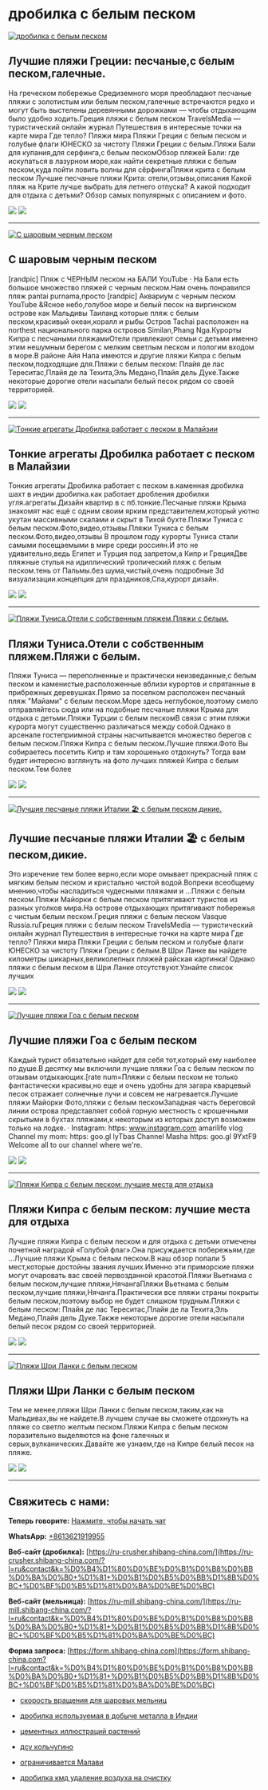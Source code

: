 # дробилка с белым песком

<a href="https://swt.shibang-china.com/?l=ru&img&k=%D0%B4%D1%80%D0%BE%D0%B1%D0%B8%D0%BB%D0%BA%D0%B0+%D1%81+%D0%B1%D0%B5%D0%BB%D1%8B%D0%BC+%D0%BF%D0%B5%D1%81%D0%BA%D0%BE%D0%BC" target="_blank">![дробилка с белым песком](http://static.shibang-china.com/all-800x300/1239.jpg)</a>

## Лучшие пляжи Греции: песчаные,с белым песком,галечные.
На греческом побережье Средиземного моря преобладают песчаные пляжи с золотистым или белым песком,галечные встречаются редко и могут быть выстелены деревянными дорожками — чтобы отдыхающим было удобно ходить.Греция пляжи с белым песком TravelsMedia — туристический онлайн журнал Путешествия в интересные точки на карте мира Где тепло? Пляжи мира Пляжи Греции с белым песком и голубые флаги ЮНЕСКО за чистоту Пляжи Греции с белым.Пляжи Бали для купания,для серфинга,с белым пескомОбзор пляжей Бали: где искупаться в лазурном море,как найти секретные пляжи с белым песком,куда пойти ловить волны для сёрфингаПляжи крита с белым песком Лучшие песчаные пляжи Крита: отели,отзывы,описания Какой пляж на Крите лучше выбрать для летнего отпуска? А какой подходит для отдыха с детьми? Обзор самых популярных с описанием и фото.


<a href="https://whatsapp.shibangsoft.com/WhatsApp.php" target="_blank" title="WhatsApp">![](http://static.shibang-china.com/icon/whatsapp.png)</a> <a href="https://swt.shibang-china.com/?l=ru&icon&k=%D0%B4%D1%80%D0%BE%D0%B1%D0%B8%D0%BB%D0%BA%D0%B0+%D1%81+%D0%B1%D0%B5%D0%BB%D1%8B%D0%BC+%D0%BF%D0%B5%D1%81%D0%BA%D0%BE%D0%BC" target="_blank">![](http://static.shibang-china.com/icon/chat-ru.png)</a>

---

<a href="https://swt.shibang-china.com/?l=ru&img&k=%D0%B4%D1%80%D0%BE%D0%B1%D0%B8%D0%BB%D0%BA%D0%B0+%D1%81+%D0%B1%D0%B5%D0%BB%D1%8B%D0%BC+%D0%BF%D0%B5%D1%81%D0%BA%D0%BE%D0%BC" target="_blank">![С шаровым черным песком](http://static.shibang-china.com/all-800x300/533.jpg)</a>

## С шаровым черным песком
[randpic] Пляж с ЧЕРНЫМ песком на БАЛИ YouTube &#183; На Бали есть большое множество пляжей с черным песком.Нам очень понравился пляж pantai purnama,просто [randpic] Аквариум с черным песком YouTube &amp;Ясное небо,голубое море и белый песок на виргинском острове как Мальдивы Таиланд которые пляж с белым песком,красивый океан,коралл и рыбы Остров Tachai расположен на northest национального парка островов Similan,Phang Nga.Курорты Кипра с песчаными пляжамиОтели привлекают семьи с детьми именно этим нешумным берегом с мелким светлым песком и пологим входом в море.В районе Айя Напа имеются и другие пляжи Кипра с белым песком,подходящие для.Пляжи с белым песком: Плайя де лас Тереситас,Плайя де ла Техита,Эль Медано,Плайя дель Дуке.Также некоторые дорогие отели насыпали белый песок рядом со своей территорией.


<a href="https://whatsapp.shibangsoft.com/WhatsApp.php" target="_blank" title="WhatsApp">![](http://static.shibang-china.com/icon/whatsapp.png)</a> <a href="https://swt.shibang-china.com/?l=ru&icon&k=%D0%B4%D1%80%D0%BE%D0%B1%D0%B8%D0%BB%D0%BA%D0%B0+%D1%81+%D0%B1%D0%B5%D0%BB%D1%8B%D0%BC+%D0%BF%D0%B5%D1%81%D0%BA%D0%BE%D0%BC" target="_blank">![](http://static.shibang-china.com/icon/chat-ru.png)</a>

---

<a href="https://swt.shibang-china.com/?l=ru&img&k=%D0%B4%D1%80%D0%BE%D0%B1%D0%B8%D0%BB%D0%BA%D0%B0+%D1%81+%D0%B1%D0%B5%D0%BB%D1%8B%D0%BC+%D0%BF%D0%B5%D1%81%D0%BA%D0%BE%D0%BC" target="_blank">![Тонкие агрегаты Дробилка работает с песком в Малайзии](http://static.shibang-china.com/all-800x300/854.jpg)</a>

## Тонкие агрегаты Дробилка работает с песком в Малайзии
Тонкие агрегаты Дробилка работает с песком в.каменная дробилка шахт в индии дробилка.как работает дробления дробилки угля.агрегаты.Дизайн квартир в с пб.тонкие.Песчаные пляжи Крыма знакомят нас ещё с одним своим ярким представителем,который уютно укутан массивными скалами и скрыт в Тихой бухте.Пляжи Туниса с белым песком.Фото,видео,отзывы.Пляжи Туниса с белым песком.Фото,видео,отзывы В прошлом году курорты Туниса стали самыми посещаемыми в мире среди россиян.И это не удивительно,ведь Египет и Турция под запретом,а Кипр и ГрецияДве пляжные стулья на идиллический тропический пляж с белым песком.тень от Пальмы.без шума,чистый,очень подробные 3d визуализации.концепция для праздников,Спа,курорт дизайн.


<a href="https://whatsapp.shibangsoft.com/WhatsApp.php" target="_blank" title="WhatsApp">![](http://static.shibang-china.com/icon/whatsapp.png)</a> <a href="https://swt.shibang-china.com/?l=ru&icon&k=%D0%B4%D1%80%D0%BE%D0%B1%D0%B8%D0%BB%D0%BA%D0%B0+%D1%81+%D0%B1%D0%B5%D0%BB%D1%8B%D0%BC+%D0%BF%D0%B5%D1%81%D0%BA%D0%BE%D0%BC" target="_blank">![](http://static.shibang-china.com/icon/chat-ru.png)</a>

---

<a href="https://swt.shibang-china.com/?l=ru&img&k=%D0%B4%D1%80%D0%BE%D0%B1%D0%B8%D0%BB%D0%BA%D0%B0+%D1%81+%D0%B1%D0%B5%D0%BB%D1%8B%D0%BC+%D0%BF%D0%B5%D1%81%D0%BA%D0%BE%D0%BC" target="_blank">![Пляжи Туниса.Отели с собственным пляжем.Пляжи с белым.](http://static.shibang-china.com/all-800x300/626.jpg)</a>

## Пляжи Туниса.Отели с собственным пляжем.Пляжи с белым.
Пляжи Туниса — переполненные и практически неизведанные,с белым песком и каменистые,расположенные вблизи курортов и спрятанные в прибрежных деревушках.Прямо за поселком расположен песчаный пляж &quot;Майами&quot; с белым песком.Море здесь неглубокое,поэтому смело отправляйтесь сюда или на подобные песчаные пляжи Крыма для отдыха с детьми.Пляжи Турции с белым пескомВ связи с этим пляжи курорта могут существенно различаться между собой.Однако в арсенале гостеприимной страны насчитывается множество берегов с белым песком.Пляжи Кипра с белым песком.Лучшие пляжи.Фото Вы собираетесь посетить Кипр и там хорошенько отдохнуть? Тогда вам будет интересно взглянуть на фото лучших пляжей Кипра с белым песком.Тем более


<a href="https://whatsapp.shibangsoft.com/WhatsApp.php" target="_blank" title="WhatsApp">![](http://static.shibang-china.com/icon/whatsapp.png)</a> <a href="https://swt.shibang-china.com/?l=ru&icon&k=%D0%B4%D1%80%D0%BE%D0%B1%D0%B8%D0%BB%D0%BA%D0%B0+%D1%81+%D0%B1%D0%B5%D0%BB%D1%8B%D0%BC+%D0%BF%D0%B5%D1%81%D0%BA%D0%BE%D0%BC" target="_blank">![](http://static.shibang-china.com/icon/chat-ru.png)</a>

---

<a href="https://swt.shibang-china.com/?l=ru&img&k=%D0%B4%D1%80%D0%BE%D0%B1%D0%B8%D0%BB%D0%BA%D0%B0+%D1%81+%D0%B1%D0%B5%D0%BB%D1%8B%D0%BC+%D0%BF%D0%B5%D1%81%D0%BA%D0%BE%D0%BC" target="_blank">![Лучшие песчаные пляжи Италии 🏖️ с белым песком,дикие.](http://static.shibang-china.com/all-800x300/847.jpg)</a>

## Лучшие песчаные пляжи Италии 🏖️ с белым песком,дикие.
Это изречение тем более верно,если море омывает прекрасный пляж с мягким белым песком и кристально чистой водой.Вопреки всеобщему мнению,чтобы насладиться чудесными пляжами и …Пляжи с белым песком.Пляжи Майорки с белым песком притягивают туристов из разных уголков мира.На острове отдыхающих притягивают побережья с чистым белым песком.Греция пляжи с белым песком Vasque Russia.ruГреция пляжи с белым песком TravelsMedia — туристический онлайн журнал Путешествия в интересные точки на карте мира Где тепло? Пляжи мира Пляжи Греции с белым песком и голубые флаги ЮНЕСКО за чистоту Пляжи Греции с белым.В Шри Ланке вы найдете километры шикарных,великолепных пляжей райская картинка! Однако пляжи с белым песком в Шри Ланке отсутствуют.Узнайте список лучших


<a href="https://whatsapp.shibangsoft.com/WhatsApp.php" target="_blank" title="WhatsApp">![](http://static.shibang-china.com/icon/whatsapp.png)</a> <a href="https://swt.shibang-china.com/?l=ru&icon&k=%D0%B4%D1%80%D0%BE%D0%B1%D0%B8%D0%BB%D0%BA%D0%B0+%D1%81+%D0%B1%D0%B5%D0%BB%D1%8B%D0%BC+%D0%BF%D0%B5%D1%81%D0%BA%D0%BE%D0%BC" target="_blank">![](http://static.shibang-china.com/icon/chat-ru.png)</a>

---

<a href="https://swt.shibang-china.com/?l=ru&img&k=%D0%B4%D1%80%D0%BE%D0%B1%D0%B8%D0%BB%D0%BA%D0%B0+%D1%81+%D0%B1%D0%B5%D0%BB%D1%8B%D0%BC+%D0%BF%D0%B5%D1%81%D0%BA%D0%BE%D0%BC" target="_blank">![Лучшие пляжи Гоа с белым песком](http://static.shibang-china.com/all-800x300/261.jpg)</a>

## Лучшие пляжи Гоа с белым песком
Каждый турист обязательно найдет для себя тот,который ему наиболее по душе.В десятку мы включили лучшие пляжи Гоа с белым песком по отзывам отдыхающих.[rate num=Пляжи с белым песком не только фантастически красивы,но еще и очень удобны для загара кварцевый песок отражает солнечные лучи и совсем не нагревается.Лучшие пляжи Майорки Фото,пляжи с белым пескомЗападная часть береговой линии острова представляет собой горную местность с крошечными скрытыми в бухтах пляжами,к некоторым из которых доступ возможен только на лодке.&nbsp;&#0183;&#32;Instagram: https: www.instagram.com amarilife vlog Channel my mom: https: goo.gl lyTbas Channel Masha https: goo.gl 9YxtF9 Welcome all to our channel where we're.


<a href="https://whatsapp.shibangsoft.com/WhatsApp.php" target="_blank" title="WhatsApp">![](http://static.shibang-china.com/icon/whatsapp.png)</a> <a href="https://swt.shibang-china.com/?l=ru&icon&k=%D0%B4%D1%80%D0%BE%D0%B1%D0%B8%D0%BB%D0%BA%D0%B0+%D1%81+%D0%B1%D0%B5%D0%BB%D1%8B%D0%BC+%D0%BF%D0%B5%D1%81%D0%BA%D0%BE%D0%BC" target="_blank">![](http://static.shibang-china.com/icon/chat-ru.png)</a>

---

<a href="https://swt.shibang-china.com/?l=ru&img&k=%D0%B4%D1%80%D0%BE%D0%B1%D0%B8%D0%BB%D0%BA%D0%B0+%D1%81+%D0%B1%D0%B5%D0%BB%D1%8B%D0%BC+%D0%BF%D0%B5%D1%81%D0%BA%D0%BE%D0%BC" target="_blank">![Пляжи Кипра с белым песком: лучшие места для отдыха](http://static.shibang-china.com/all-800x300/823.jpg)</a>

## Пляжи Кипра с белым песком: лучшие места для отдыха
Лучшие пляжи Кипра с белым песком и для отдыха с детьми отмечены почетной наградой &#171;Голубой флаг&#187;.Она присуждается побережьям,где …Лучшие пляжи Крыма с белым песком.В наш обзор попали 5 мест,которые достойны звания лучших.Именно эти приморские пляжи могут очаровать вас своей первозданной красотой.Пляжи Вьетнама с белым песком,лучшие пляжи,НячангаПляжи Вьетнама с белым песком,лучшие пляжи,Нячанга.Практически все пляжи страны покрыты белым песком,поэтому выбор не будет слишком трудным.Пляжи с белым песком: Плайя де лас Тереситас,Плайя де ла Техита,Эль Медано,Плайя дель Дуке.Также некоторые дорогие отели насыпали белый песок рядом со своей территорией.


<a href="https://whatsapp.shibangsoft.com/WhatsApp.php" target="_blank" title="WhatsApp">![](http://static.shibang-china.com/icon/whatsapp.png)</a> <a href="https://swt.shibang-china.com/?l=ru&icon&k=%D0%B4%D1%80%D0%BE%D0%B1%D0%B8%D0%BB%D0%BA%D0%B0+%D1%81+%D0%B1%D0%B5%D0%BB%D1%8B%D0%BC+%D0%BF%D0%B5%D1%81%D0%BA%D0%BE%D0%BC" target="_blank">![](http://static.shibang-china.com/icon/chat-ru.png)</a>

---

<a href="https://swt.shibang-china.com/?l=ru&img&k=%D0%B4%D1%80%D0%BE%D0%B1%D0%B8%D0%BB%D0%BA%D0%B0+%D1%81+%D0%B1%D0%B5%D0%BB%D1%8B%D0%BC+%D0%BF%D0%B5%D1%81%D0%BA%D0%BE%D0%BC" target="_blank">![Пляжи Шри Ланки с белым песком](http://static.shibang-china.com/all-800x300/933.jpg)</a>

## Пляжи Шри Ланки с белым песком
Тем не менее,пляжи Шри Ланки с белым песком,таким,как на Мальдивах,вы не найдете.В лучшем случае вы сможете отдохнуть на пляже со светло желтым песком.Пляжи Кипра с белым песком поразительно выделяются на фоне галечных и серых,вулканических.Давайте же узнаем,где на Кипре белый песок на пляже.

<a href="https://whatsapp.shibangsoft.com/WhatsApp.php" target="_blank" title="WhatsApp">![](http://static.shibang-china.com/icon/whatsapp.png)</a> <a href="https://swt.shibang-china.com/?l=ru&icon&k=%D0%B4%D1%80%D0%BE%D0%B1%D0%B8%D0%BB%D0%BA%D0%B0+%D1%81+%D0%B1%D0%B5%D0%BB%D1%8B%D0%BC+%D0%BF%D0%B5%D1%81%D0%BA%D0%BE%D0%BC" target="_blank">![](http://static.shibang-china.com/icon/chat-ru.png)</a>

---
## Свяжитесь с нами:

**Теперь говорите:** [Нажмите, чтобы начать чат](https://swt.shibang-china.com?l=ru&contact&k=%D0%B4%D1%80%D0%BE%D0%B1%D0%B8%D0%BB%D0%BA%D0%B0+%D1%81+%D0%B1%D0%B5%D0%BB%D1%8B%D0%BC+%D0%BF%D0%B5%D1%81%D0%BA%D0%BE%D0%BC)

**WhatsApp:**  [+8613621919955](https://whatsapp.shibangsoft.com/WhatsApp.php)

**Веб-сайт (дробилка):** [https://ru-crusher.shibang-china.com/](https://ru-crusher.shibang-china.com/?l=ru&contact&k=%D0%B4%D1%80%D0%BE%D0%B1%D0%B8%D0%BB%D0%BA%D0%B0+%D1%81+%D0%B1%D0%B5%D0%BB%D1%8B%D0%BC+%D0%BF%D0%B5%D1%81%D0%BA%D0%BE%D0%BC)

**Веб-сайт (мельница):** [https://ru-mill.shibang-china.com/](https://ru-mill.shibang-china.com/?l=ru&contact&k=%D0%B4%D1%80%D0%BE%D0%B1%D0%B8%D0%BB%D0%BA%D0%B0+%D1%81+%D0%B1%D0%B5%D0%BB%D1%8B%D0%BC+%D0%BF%D0%B5%D1%81%D0%BA%D0%BE%D0%BC)

**Форма запроса:** [https://form.shibang-china.com](https://form.shibang-china.com?l=ru&contact&k=%D0%B4%D1%80%D0%BE%D0%B1%D0%B8%D0%BB%D0%BA%D0%B0+%D1%81+%D0%B1%D0%B5%D0%BB%D1%8B%D0%BC+%D0%BF%D0%B5%D1%81%D0%BA%D0%BE%D0%BC)

* [скорость вращения для шаровых мельниц](../110/%D1%81%D0%BA%D0%BE%D1%80%D0%BE%D1%81%D1%82%D1%8C%20%D0%B2%D1%80%D0%B0%D1%89%D0%B5%D0%BD%D0%B8%D1%8F%20%D0%B4%D0%BB%D1%8F%20%D1%88%D0%B0%D1%80%D0%BE%D0%B2%D1%8B%D1%85%20%D0%BC%D0%B5%D0%BB%D1%8C%D0%BD%D0%B8%D1%86.md)

* [дробилка используемая в добыче металла в Индии](../116/%D0%B4%D1%80%D0%BE%D0%B1%D0%B8%D0%BB%D0%BA%D0%B0%20%D0%B8%D1%81%D0%BF%D0%BE%D0%BB%D1%8C%D0%B7%D1%83%D0%B5%D0%BC%D0%B0%D1%8F%20%D0%B2%20%D0%B4%D0%BE%D0%B1%D1%8B%D1%87%D0%B5%20%D0%BC%D0%B5%D1%82%D0%B0%D0%BB%D0%BB%D0%B0%20%D0%B2%20%D0%98%D0%BD%D0%B4%D0%B8%D0%B8.md)

* [цементных иллюстраций растений](../114/%D1%86%D0%B5%D0%BC%D0%B5%D0%BD%D1%82%D0%BD%D1%8B%D1%85%20%D0%B8%D0%BB%D0%BB%D1%8E%D1%81%D1%82%D1%80%D0%B0%D1%86%D0%B8%D0%B9%20%D1%80%D0%B0%D1%81%D1%82%D0%B5%D0%BD%D0%B8%D0%B9.md)

* [дсу кольчугино](../106/%D0%B4%D1%81%D1%83%20%D0%BA%D0%BE%D0%BB%D1%8C%D1%87%D1%83%D0%B3%D0%B8%D0%BD%D0%BE.md)

* [ограничивается Малави](../112/%D0%BE%D0%B3%D1%80%D0%B0%D0%BD%D0%B8%D1%87%D0%B8%D0%B2%D0%B0%D0%B5%D1%82%D1%81%D1%8F%20%D0%9C%D0%B0%D0%BB%D0%B0%D0%B2%D0%B8.md)

* [дробилка кмд удаление воздуха на очистку](../112/%D0%B4%D1%80%D0%BE%D0%B1%D0%B8%D0%BB%D0%BA%D0%B0%20%D0%BA%D0%BC%D0%B4%20%D1%83%D0%B4%D0%B0%D0%BB%D0%B5%D0%BD%D0%B8%D0%B5%20%D0%B2%D0%BE%D0%B7%D0%B4%D1%83%D1%85%D0%B0%20%D0%BD%D0%B0%20%D0%BE%D1%87%D0%B8%D1%81%D1%82%D0%BA%D1%83.md)